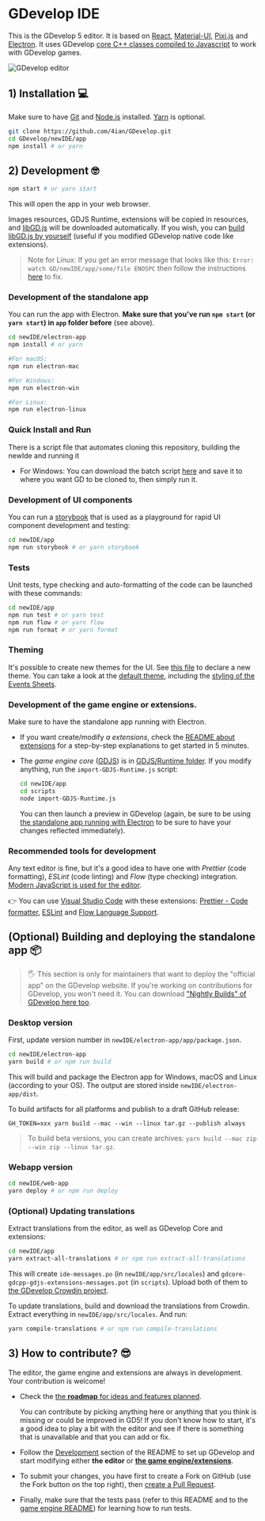 # GDevelop IDE

This is the GDevelop 5 editor. It is based on [React](https://facebook.github.io/react/), [Material-UI](http://www.material-ui.com), [Pixi.js](https://github.com/pixijs/pixi.js) and [Electron](https://electron.atom.io/).
It uses GDevelop [core C++ classes compiled to Javascript](https://github.com/4ian/GDevelop.js) to work with GDevelop games.

![GDevelop editor](https://raw.githubusercontent.com/4ian/GDevelop/master/newIDE/gd-ide-screenshot.png "GDevelop editor")

## 1) Installation 💻

Make sure to have [Git](https://git-scm.com/) and [Node.js](https://nodejs.org) installed. [Yarn](https://yarnpkg.com) is optional.

```bash
git clone https://github.com/4ian/GDevelop.git
cd GDevelop/newIDE/app
npm install # or yarn
```

## 2) Development 🤓

```bash
npm start # or yarn start
```

This will open the app in your web browser.

Images resources, GDJS Runtime, extensions will be copied in resources, and [libGD.js](https://github.com/4ian/GDevelop.js) will be downloaded automatically. If you wish, you can
[build libGD.js by yourself](https://github.com/4ian/GDevelop.js) (useful if you modified GDevelop native code like extensions).

> Note for Linux: If you get an error message that looks like this:
`Error: watch GD/newIDE/app/some/file ENOSPC` then follow the instructions [here](https://stackoverflow.com/questions/22475849/node-js-error-enospc) to fix.

### Development of the standalone app

You can run the app with Electron. **Make sure that you've run `npm start` (or `yarn start`) in `app` folder before** (see above).

```bash
cd newIDE/electron-app
npm install # or yarn

#For macOS:
npm run electron-mac

#For Windows:
npm run electron-win

#For Linux:
npm run electron-linux
```

### Quick Install and Run

There is a script file that automates cloning this repository, building the newIde and running it

* For Windows: You can download the batch script [here](https://raw.githubusercontent.com/4ian/GDevelop/master/scripts/gitCloneAndBuildGD.bat) and save it to where you want GD to be cloned to, then simply run it.


### Development of UI components

You can run a [storybook](https://github.com/storybooks/storybook) that is used as a playground for rapid UI component development and testing:

```bash
cd newIDE/app
npm run storybook # or yarn storybook
```

### Tests

Unit tests, type checking and auto-formatting of the code can be launched with these commands:

```bash
cd newIDE/app
npm run test # or yarn test
npm run flow # or yarn flow
npm run format # or yarn format
```

### Theming

It's possible to create new themes for the UI. See [this file](https://github.com/4ian/GDevelop/blob/master/newIDE/app/src/UI/Theme/index.js) to declare a new theme. You can take a look at the [default theme](https://github.com/4ian/GDevelop/blob/master/newIDE/app/src/UI/Theme/DefaultTheme/index.js), including the [styling of the Events Sheets](https://github.com/4ian/GDevelop/blob/master/newIDE/app/src/UI/Theme/DefaultTheme/EventsSheet.css).

### Development of the game engine or extensions.

Make sure to have the standalone app running with Electron.

* If you want create/modify *a extensions*, check the [README about extensions](./README-extensions.md) for a step-by-step explanations to get started in 5 minutes.

* The *game engine core* ([GDJS](https://github.com/4ian/GDevelop/tree/master/GDJS)) is in [GDJS/Runtime folder](https://github.com/4ian/GDevelop/tree/master/GDJS/Runtime). If you modify anything, run the `import-GDJS-Runtime.js` script:

  ```bash
  cd newIDE/app
  cd scripts
  node import-GDJS-Runtime.js
  ```

  You can then launch a preview in GDevelop (again, be sure to be using [the standalone app running with Electron](https://github.com/4ian/GDevelop/blob/master/newIDE/README.md#development-of-the-standalone-app) to be sure to have your changes reflected immediately).

### Recommended tools for development

Any text editor is fine, but it's a good idea to have one with *Prettier* (code formatting), *ESLint* (code linting) and *Flow* (type checking) integration. [Modern JavaScript is used for the editor](https://github.com/4ian/GDevelop/blob/master/newIDE/docs/Supported-JavaScript-features-and-coding-style.md).

👉 You can use [Visual Studio Code](https://code.visualstudio.com) with these extensions: [Prettier - Code formatter](https://marketplace.visualstudio.com/items?itemName=esbenp.prettier-vscode), [ESLint](https://marketplace.visualstudio.com/items?itemName=dbaeumer.vscode-eslint) and [Flow Language Support](https://github.com/flowtype/flow-for-vscode).

## (Optional) Building and deploying the standalone app 📦

> 🖐 This section is only for maintainers that want to deploy the "official app" on the GDevelop website. If you're working on contributions for GDevelop, you won't need it. You can download ["Nightly Builds" of GDevelop here too](./docs/Nightly-Builds-and-continuous-deployment.md).

### Desktop version

First, update version number in `newIDE/electron-app/app/package.json`.

```bash
cd newIDE/electron-app
yarn build # or npm run build
```

This will build and package the Electron app for Windows, macOS and Linux (according to your OS). The output are stored inside `newIDE/electron-app/dist`.

To build artifacts for all platforms and publish to a draft GitHub release:

```
GH_TOKEN=xxx yarn build --mac --win --linux tar.gz --publish always
```

> To build beta versions, you can create archives: `yarn build --mac zip --win zip --linux tar.gz`.

### Webapp version

```bash
cd newIDE/web-app
yarn deploy # or npm run deploy
```

### (Optional) Updating translations

Extract translations from the editor, as well as GDevelop Core and extensions:
```bash
cd newIDE/app
yarn extract-all-translations # or npm run extract-all-translations
```

This will create `ide-messages.po` (in `newIDE/app/src/locales`) and `gdcore-gdcpp-gdjs-extensions-messages.pot` (in `scripts`). Upload both of them to [the GDevelop Crowdin project](https://crowdin.com/project/gdevelop).

To update translations, build and download the translations from Crowdin. Extract everything in `newIDE/app/src/locales`. And run:

```bash
yarn compile-translations # or npm run compile-translations
```

## 3) How to contribute? 😎

The editor, the game engine and extensions are always in development. Your contribution is welcome!

* Check the [the **roadmap** for ideas and features planned](https://trello.com/b/qf0lM7k8/gdevelop-roadmap).

  You can contribute by picking anything here or anything that you think is missing or could be improved in GD5! If you don't know how to start, it's a good idea to play a bit with the editor and see if there is something that is unavailable and that you can add or fix.

* Follow the [Development](https://github.com/4ian/GDevelop/tree/master/newIDE#development) section of the README to set up GDevelop and start modifying either **the editor** or **[the game engine/extensions](https://github.com/4ian/GDevelop/tree/master/newIDE#development-of-the-game-engine-or-extensions)**.

* To submit your changes, you have first to create a Fork on GitHub (use the Fork button on the top right), then [create a Pull Request](https://help.github.com/articles/creating-a-pull-request-from-a-fork/).

* Finally, make sure that the tests pass (refer to this README and to the [game engine README](https://github.com/4ian/GDevelop/tree/master/GDJS)) for learning how to run tests.
